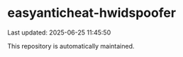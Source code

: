 # easyanticheat-hwidspoofer

Last updated: 2025-06-25 11:45:50

This repository is automatically maintained.
